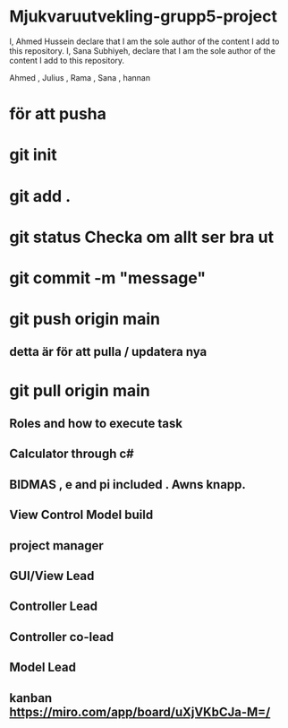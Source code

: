 # Mjukvaruutvekling-grupp5-project
 I, Ahmed Hussein declare that I am the sole author of the content I add to this repository.
 I, Sana Subhiyeh, declare that I am the sole author of the content I add to this repository.

 Ahmed , Julius , Rama , Sana , hannan 

# för att pusha 
# git init 
# git add . 
# git status       Checka om allt ser bra ut 
# git commit -m "message" 
# git push origin main 

## detta är för att pulla / updatera nya

# git pull origin main 

###

## Roles and how to execute task 
##  Calculator through c#  
##  BIDMAS  , e and pi included . Awns knapp.
## View Control Model build 

## project manager
## GUI/View Lead
## Controller Lead
## Controller co-lead
## Model Lead


## kanban https://miro.com/app/board/uXjVKbCJa-M=/
